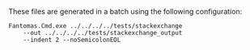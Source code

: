 These files are generated in a batch using the following configuration:

	Fantomas.Cmd.exe ../../../../tests/stackexchange 
		--out ../../../../tests/stackexchange_output 
		--indent 2 --noSemicolonEOL